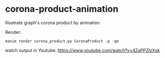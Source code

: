 # corona-product-animation
Illustrate graph's corona product by animation

Render:
```
manim render corona_product.py CoronaProduct -p -qm
```

watch output in Youtube: https://www.youtube.com/watch?v=4ZaPPZIzXsk
